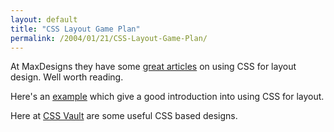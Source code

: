 ```yaml
---
layout: default
title: "CSS Layout Game Plan"
permalink: /2004/01/21/CSS-Layout-Game-Plan/
---
```


<P>At MaxDesigns they have some <A class="" href="http://www.maxdesign.com.au/presentation/index.cfm" target=_blank>great articles</A> on using CSS for layout design. Well worth reading.</P>
<P>Here's an <A class="" href="http://www.maxdesign.com.au/presentation/process/index.cfm" target=_blank>example</A> which give a good introduction into using CSS for layout.</P>
<P>Here at <A class="" href="http://www.9rules.com/cssvault/index.php" target=_blank>CSS Vault</A> are some useful CSS based designs.</P>